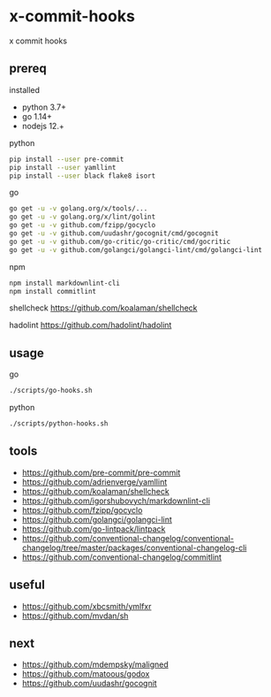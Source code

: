 # x-commit-hooks

x commit hooks

## prereq

installed

- python 3.7+
- go 1.14+
- nodejs 12.+

python

```bash
pip install --user pre-commit
pip install --user yamllint
pip install --user black flake8 isort
```

go

```bash
go get -u -v golang.org/x/tools/...
go get -u -v golang.org/x/lint/golint
go get -u -v github.com/fzipp/gocyclo
go get -u -v github.com/uudashr/gocognit/cmd/gocognit
go get -u -v github.com/go-critic/go-critic/cmd/gocritic
go get -u -v github.com/golangci/golangci-lint/cmd/golangci-lint
```

npm

```bash
npm install markdownlint-cli
npm install commitlint
```

shellcheck <https://github.com/koalaman/shellcheck>

hadolint <https://github.com/hadolint/hadolint>

## usage

go

```bash
./scripts/go-hooks.sh
```

python

```bash
./scripts/python-hooks.sh
```

## tools

- <https://github.com/pre-commit/pre-commit>
- <https://github.com/adrienverge/yamllint>
- <https://github.com/koalaman/shellcheck>
- <https://github.com/igorshubovych/markdownlint-cli>
- <https://github.com/fzipp/gocyclo>
- <https://github.com/golangci/golangci-lint>
- <https://github.com/go-lintpack/lintpack>
- <https://github.com/conventional-changelog/conventional-changelog/tree/master/packages/conventional-changelog-cli>
- <https://github.com/conventional-changelog/commitlint>

## useful

- <https://github.com/xbcsmith/ymlfxr>
- <https://github.com/mvdan/sh>

## next

- <https://github.com/mdempsky/maligned>
- <https://github.com/matoous/godox>
- <https://github.com/uudashr/gocognit>
